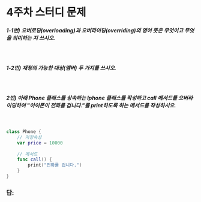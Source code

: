 # 4주차 스터디 문제

##### 1-1번) 오버로딩(overloading)과 오버라이딩(overriding)의 영어 뜻은 무엇이고 무엇을 의미하는 지 쓰시오.
&nbsp;
##### 1-2번) 재정의 가능한 대상(멤버) 두 가지를 쓰시오.
&nbsp;

##### 2번) 아래 Phone 클래스를 상속하는 Iphone 클래스를 작성하고 call 메서드를 오버라이딩하여 "아이폰이 전화를 겁니다."를 print하도록 하는 메서드를 작성하시오.
&nbsp;

```swift
class Phone {
    // 저장속성
    var price = 10000
    
    // 메서드
    func call() {
        print("전화를 겁니다.")
    }
}
```

### 답: 


